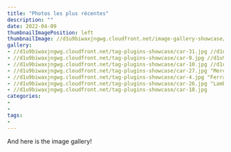 ```yaml
---
title: "Photos les plus récentes"
description: ""
date: 2022-04-09
thumbnailImagePosition: left
thumbnailImage: //d1u9biwaxjngwg.cloudfront.net/image-gallery-showcase/city-140.jpg
gallery:
- //d1u9biwaxjngwg.cloudfront.net/tag-plugins-showcase/car-31.jpg //d1u9biwaxjngwg.cloudfront.net/tag-plugins-showcase/car-31.jpg "Mercedes"
- //d1u9biwaxjngwg.cloudfront.net/tag-plugins-showcase/car-9.jpg //d1u9biwaxjngwg.cloudfront.net/tag-plugins-showcase/car-9.jpg "Lamborghini"
- //d1u9biwaxjngwg.cloudfront.net/tag-plugins-showcase/car-10.jpg //d1u9biwaxjngwg.cloudfront.net/tag-plugins-showcase/car-10.jpg "Nissan"
- //d1u9biwaxjngwg.cloudfront.net/tag-plugins-showcase/car-27.jpg "Mercedes"
- //d1u9biwaxjngwg.cloudfront.net/tag-plugins-showcase/car-4.jpg "Ferrari"
- //d1u9biwaxjngwg.cloudfront.net/tag-plugins-showcase/car-26.jpg "Lamborghini"
- //d1u9biwaxjngwg.cloudfront.net/tag-plugins-showcase/car-18.jpg
categories:
- 
- 
tags:
-  
---
```


And here is the image gallery!
<!--more-->
